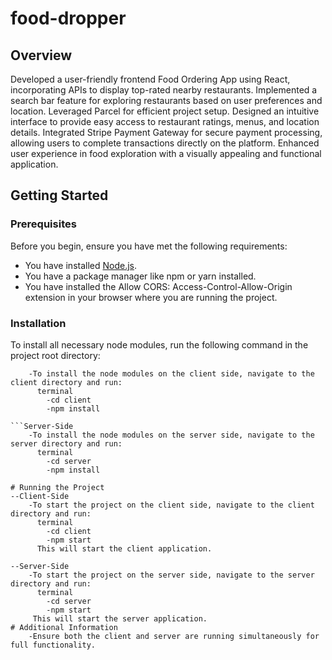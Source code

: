 # food-dropper
## Overview
Developed a user-friendly frontend Food Ordering App using React, incorporating APIs to display top-rated nearby restaurants. Implemented a search bar feature for exploring restaurants based on user preferences and location. Leveraged Parcel for efficient project setup. Designed an intuitive interface to provide easy access to restaurant ratings, menus, and location details. Integrated Stripe Payment Gateway for secure payment processing, allowing users to complete transactions directly on the platform. Enhanced user experience in food exploration with a visually appealing and functional application.

## Getting Started

### Prerequisites
Before you begin, ensure you have met the following requirements:
- You have installed [Node.js](https://nodejs.org/).
- You have a package manager like npm or yarn installed.
- You have installed the Allow CORS: Access-Control-Allow-Origin extension in your browser where you are running the project.

### Installation
To install all necessary node modules, run the following command in the project root directory:
```Client-Side
    -To install the node modules on the client side, navigate to the client directory and run:
      terminal
        -cd client
        -npm install

```Server-Side
    -To install the node modules on the server side, navigate to the server directory and run:
      terminal
        -cd server
        -npm install

# Running the Project
--Client-Side
    -To start the project on the client side, navigate to the client directory and run:
      terminal
        -cd client
        -npm start
      This will start the client application.

--Server-Side
    -To start the project on the server side, navigate to the server directory and run:
      terminal
        -cd server
        -npm start
     This will start the server application.
# Additional Information
    -Ensure both the client and server are running simultaneously for full functionality.
